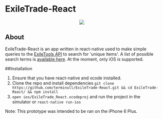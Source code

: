 # ExileTrade-React
<p align="center">
  <img src='http://i.imgur.com/dOWc36G.png'>
</p>

## About

ExileTrade-React is an app written in react-native used to make simple queries to the [ExileTools API](http://exiletools.com/) to search for 'unique items'. A list of possible search terms is [available here](http://pathofexile.gamepedia.com/Timeline_of_Unique_Items). At the moment, only iOS is supported.

##Installation

1. Ensure that you have react-native and xcode installed. 
2. Clone the repo and install dependencies ```git clone https://github.com/terminull/ExileTrade-React.git && cd ExileTrade-React/ && npm install```
3. `open ios/ExileTrade_React.xcodeproj` and run the project in the simulator or `react-native run-ios`

Note: This prototype was intended to be ran on the iPhone 6 Plus.
